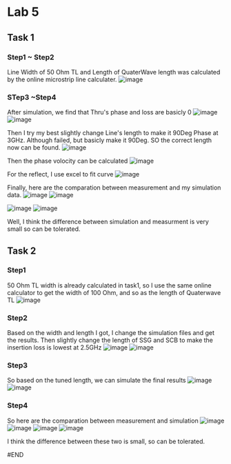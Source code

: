 # Lab 5

## Task 1
### Step1 ~ Step2

  Line Width of 50 Ohm TL and Length of QuaterWave length was calculated by the online microstrip line calculater. 
![image](https://github.com/CourseReps/ECEN452-Spring2016/blob/master/Students/sunchenhao/Lab5/Task1/T1_S1.png)

### STep3 ~Step4
  After simulation, we find that Thru's phase and loss are basicly 0
![image](https://github.com/CourseReps/ECEN452-Spring2016/blob/master/Students/sunchenhao/Lab5/Task1/T1_S4_Thru_Phase.png)
![image](https://github.com/CourseReps/ECEN452-Spring2016/blob/master/Students/sunchenhao/Lab5/Task1/T1_S4_Thru_Mag.png)

  Then I try my best slightly change Line's length to make it 90Deg Phase at 3GHz. Although failed, but basicly make it 90Deg.
  SO the correct length now can be found.
![image](https://github.com/CourseReps/ECEN452-Spring2016/blob/master/Students/sunchenhao/Lab5/Task1/T1_S4_Line.png)

Then the phase volocity can be calculated
![image](https://github.com/CourseReps/ECEN452-Spring2016/blob/master/Students/sunchenhao/Lab5/Task1/Phase_Volocity.jpg)

For the reflect, I use excel to fit curve
![image](https://github.com/CourseReps/ECEN452-Spring2016/blob/master/Students/sunchenhao/Lab5/Task1/Curve%20Fiting.png)

Finally, here are the comparation between measurement and my simulation data.
![image](https://github.com/CourseReps/ECEN452-Spring2016/blob/master/Students/sunchenhao/Lab5/Task1/Line_dB_Comp.png)
![image](https://github.com/CourseReps/ECEN452-Spring2016/blob/master/Students/sunchenhao/Lab5/Task1/Line_Phase_Comp.png)

![image](https://github.com/CourseReps/ECEN452-Spring2016/blob/master/Students/sunchenhao/Lab5/Task1/Thru_dB_Comp.png)
![image](https://github.com/CourseReps/ECEN452-Spring2016/blob/master/Students/sunchenhao/Lab5/Task1/Thru_Phase_Comp.png)

Well, I think the difference between simulation and measurment is very small so can be tolerated.


## Task 2
### Step1
  50 Ohm TL width is already calculated in task1, so I use the same online calculator to get the width of 100 Ohm, and so as the length of Quaterwave TL
![image](https://github.com/CourseReps/ECEN452-Spring2016/blob/master/Students/sunchenhao/Lab5/task2/Line_Width.png)
  
### Step2
  Based on the width and length I got, I change the simulation files and get the results. Then slightly change the length of SSG and SCB to make the insertion loss is lowest at 2.5GHz
![image](https://github.com/CourseReps/ECEN452-Spring2016/blob/master/Students/sunchenhao/Lab5/task2/T2_LSSG_InsertionLoss.png)
![image](https://github.com/CourseReps/ECEN452-Spring2016/blob/master/Students/sunchenhao/Lab5/task2/T2_Lscb_InerstionLoss.png)
  
### Step3
  So based on the tuned length, we can simulate the final results
![image](https://github.com/CourseReps/ECEN452-Spring2016/blob/master/Students/sunchenhao/Lab5/task2/T2_On.png)
![image](https://github.com/CourseReps/ECEN452-Spring2016/blob/master/Students/sunchenhao/Lab5/task2/T2_off.png)

### Step4
 So here are the comparation between measurement and simulation
![image](https://github.com/CourseReps/ECEN452-Spring2016/blob/master/Students/sunchenhao/Lab5/task2/S11_on_Comp.png)
![image](https://github.com/CourseReps/ECEN452-Spring2016/blob/master/Students/sunchenhao/Lab5/task2/S21_On_Comp.png)
![image](https://github.com/CourseReps/ECEN452-Spring2016/blob/master/Students/sunchenhao/Lab5/task2/S11_Off_Comp.png)
![image](https://github.com/CourseReps/ECEN452-Spring2016/blob/master/Students/sunchenhao/Lab5/task2/S21_Off_Comp.png)

I think the difference between these two is small, so can be tolerated.

#END
